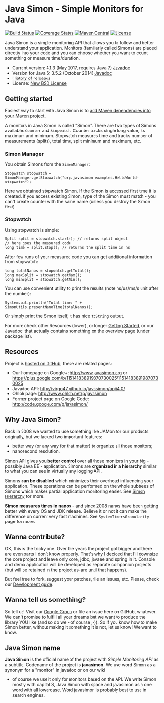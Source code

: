 Java Simon - Simple Monitors for Java
=====================================
[![Build Status](https://travis-ci.org/virgo47/javasimon.svg?branch=master)](https://travis-ci.org/virgo47/javasimon)
[![Coverage Status](https://img.shields.io/coveralls/virgo47/javasimon.svg)](https://coveralls.io/r/virgo47/javasimon)
[![Maven Central](https://maven-badges.herokuapp.com/maven-central/org.javasimon/javasimon-parent/badge.svg)](https://maven-badges.herokuapp.com/maven-central/org.javasimon/javasimon-parent)
[![License](https://img.shields.io/badge/License-BSD%203--Clause-blue.svg)](https://opensource.org/licenses/BSD-3-Clause)

Java Simon is a simple monitoring API that allows you to follow and better understand your application.
Monitors (familiarly called Simons) are placed directly into your code and you can choose whether you
want to count something or measure time/duration.

* Current version: 4.1.3 (May 2017, requires Java 7) [Javadoc](http://virgo47.github.io/javasimon/api/4.1/)
* Version for Java 6: 3.5.2 (October 2014) [Javadoc](http://virgo47.github.io/javasimon/api/3.5/)
* [History of releases](docs/History.md)
* License: [New BSD License](license.txt)

## Getting started

Easiest way to start with Java Simon is to [add Maven dependencies into your Maven project](docs/Maven.md).

A monitors in Java Simon is called "Simon". There are two types of Simons available: `Counter` and `Stopwatch`.
Counter tracks single long value, its maximum and minimum. Stopwatch measures time and tracks
number of measurements (splits), total time, split minimum and maximum, etc.

### Simon Manager

You obtain Simons from the `SimonManager`:

```
Stopwatch stopwatch = SimonManager.getStopwatch("org.javasimon.examples.HelloWorld-stopwatch");
```

Here we obtained stopwatch Simon. If the Simon is accessed first time it is created. If you access existing Simon,
type of the Simon must match - you can't create counter with the same name (unless you destroy the Simon first).

### Stopwatch

Using stopwatch is simple:

```
Split split = stopwatch.start(); // returns split object
// here goes the measured code
long time = split.stop(); // returns the split time in ns
```

After few runs of your measured code you can get additional information from stopwatch:

```
long totalNanos = stopwatch.getTotal();
long maxSplit = stopwatch.getMax();
long minSplit = stopwatch.getMin();
```

You can use convenient utility to print the results (note ns/us/ms/s unit after the number):

```
System.out.println("Total time: " + SimonUtils.presentNanoTime(totalNanos));
```

Or simply print the Simon itself, it has nice `toString` output.

For more check other Resources (lower), or longer [Getting Started](docs/GettingStarted.md),
or our Javadoc, that actually contains something on the overview page (under package list).

## Resources

Project is [hosted on GitHub](https://github.com/virgo47/javasimon/), these are related pages:

* Our homepage on Google+: http://www.javasimon.org or https://plus.google.com/b/115141838919870730025/115141838919870730025
* Javadoc API: http://virgo47.github.io/javasimon/api/4.0/
* Ohloh page: http://www.ohloh.net/p/javasimon
* Former project page on Google Code: http://code.google.com/p/javasimon/

## Why Java Simon?

Back in 2008 we wanted to use something like JAMon for our products originally, but we lacked two important features:

* better way (or any way for that matter) to organize all those monitors;
* nanosecond resolution.

Simon API gives you **better control** over all those monitors in your big - possibly Java EE - application.
Simons are **organized in a hierarchy** similar to what you can see in virtually any logging API.

Simons **can be disabled** which minimizes their overhead influencing your application. These operations
can be performed on the whole subtrees of Simons which makes partial application monitoring easier.
See [Simon Hierarchy](docs/SimonHierarchy.md) for more.

**Simon measures times in nanos** - and since 2008 nanos have been getting better with every OS and JDK release.
Believe it or not it can make the difference on current very fast machines. See `SystemTimersGranularity` page for more.

## Wanna contribute?

OK, this is the tricky one. Over the years the project got bigger and there
are even parts I don't know properly. That's why I decided that I'll downsize
the core project and leave only core, jdbc, javaee and spring in it. Console
and demo application will be developed as separate companion projects (but
will be retained in the project as-are until that happens).

But feel free to fork, suggest your patches, file an issues, etc. Please,
check our [Development guide](docs/Development.md).

## Wanna tell us something?

So tell us! Visit our [Google Group](http://groups.google.com/group/javasimon)
or file an issue here on GitHub, whatever. We can't promise to fulfill all your dreams
but we want to produce the library YOU like (and so do we - of course ;-)). So if you know
how to make Simon better, without making it something it is not, let us know! We want to know.

## Java Simon name

**Java Simon** is the official name of the project with _Simple Monitoring API_ as a subtitle.
Codename of the project is **javasimon**. We use word Simon as a synonym for a "monitor" in javadoc or on our wiki
- of course we use it only for monitors based on the API. We write Simon mostly with capital S, Java Simon
with space and javasimon as a one word with all lowercase. Word javasimon is probably best to use in search engines.
